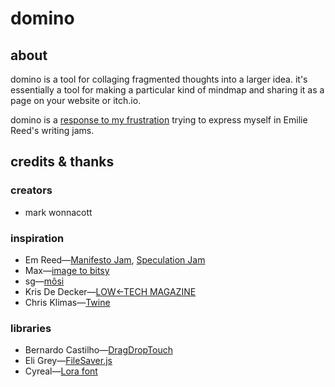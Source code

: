 # domino
## about
domino is a tool for collaging fragmented thoughts into a larger idea. 
it's essentially a tool for making a particular kind of mindmap and sharing it
as a page on your website or itch.io.

domino is a [response to my frustration][0] trying to express myself in Emilie 
Reed's writing jams.

## credits & thanks
### creators
 * mark wonnacott

### inspiration
 * Em Reed—[Manifesto Jam][3], [Speculation Jam][4]
 * Max—[image to bitsy][5]
 * sg—[môsi][9]
 * Kris De Decker—[LOW←TECH MAGAZINE][6]
 * Chris Klimas—[Twine][7]

### libraries
 * Bernardo Castilho—[DragDropTouch][1]
 * Eli Grey—[FileSaver.js][2]
 * Cyreal—[Lora font][8]

[0]: https://candle.neocities.org/2020/02/26/speculations.html
[1]: https://github.com/Bernardo-Castilho/dragdroptouch
[2]: https://github.com/eligrey/FileSaver.js/
[3]: https://itch.io/jam/manifesto-jam
[4]: https://itch.io/jam/speculation-jam
[5]: https://github.com/synth-ruiner/image-to-bitsy
[6]: https://solar.lowtechmagazine.com/
[7]: https://twinery.org/
[8]: https://fonts.google.com/specimen/Lora
[9]: https://zenzoa.itch.io/mosi
